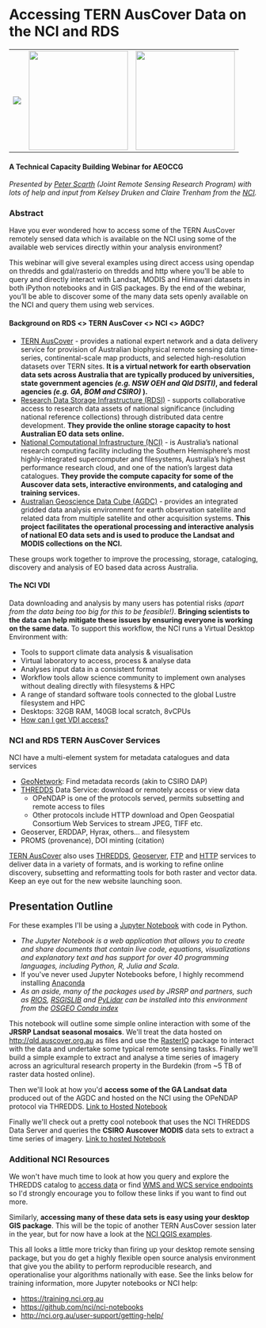 # Accessing TERN AusCover Data on the NCI and RDS <br>

<center><table>
<tr>
<!--td><a href='http://www.tern.org.au'><img src='http://tern.org.au/rs/7/sites/998/custom_files/tpl_images/logo.jpg'></a></td-->
<td><a href='http://www.auscover.org.au'><img src='http://qld.auscover.org.au/logo.png'></a></td>
<td><a href='http://www.nci.org.au'><img src='https://www.wpcentral.com.au/wp-content/uploads/2013/08/nci-logo1.png' width="200"></a></td>
<td><img src='http://nci.org.au/wp-content/uploads/2015/05/Official-RDS-Logo-RGB.png' width="200"></td></tr>
</table></center>

#### A Technical Capacity Building Webinar for AEOCCG

_Presented by [Peter Scarth](mailto:p.scarth@uq.edu.au?subject=AEOCCG%20webinar%20information) (Joint Remote Sensing Research Program) with lots of help and input from Kelsey Druken and Claire Trenham from the [NCI](http://nci.org.au/about-nci/contact/nci-staff-2/)._

### Abstract

Have you ever wondered how to access some of the TERN AusCover remotely sensed data which is available on the NCI using some of the available web services directly within your analysis environment?

This webinar will give several examples using direct access using opendap on thredds and gdal/rasterio on thredds and http where you'll be able to query and directly interact with Landsat, MODIS and Himawari datasets in both  iPython notebooks and in GIS packages. By the end of the webinar, you’ll be able to discover some of the many data sets openly available  on the NCI and query them using web services.

#### Background on RDS <> TERN AusCover <> NCI <> AGDC?
 - [TERN AusCover](http://auscover.org.au) - provides a national expert network and a data delivery service for provision of Australian biophysical remote sensing data time-series, continental-scale map products, and selected high-resolution datasets over TERN sites. **It is a virtual network for earth observation data sets across Australia that are typically produced by universities, state government agencies _(e.g. NSW OEH and Qld DSITI)_, and federal  agencies _(e.g. GA, BOM and CSIRO)_ ).**
 - [Research Data Storage Infrastructure (RDSI)](https://www.rds.edu.au) - supports collaborative access to research data assets of national significance (including national reference collections) through distributed data centre development. **They provide the online storage capacity to host Australian EO data sets online.**
 - [National Computational Infrastructure (NCI)](http://nci.org.au/) -  is Australia’s national research computing facility including the Southern Hemisphere’s most highly-integrated supercomputer and filesystems, Australia’s highest performance research cloud, and one of the nation’s largest data catalogues. **They provide the compute capacity for some of the Auscover data sets, interactive environments, and cataloging and training services.** 
 - [Australian Geoscience Data Cube (AGDC)](http://www.datacube.org.au/) - provides an integrated gridded data analysis environment for earth observation satellite and related data from multiple satellite and other acquisition systems. **This project facilitates the operational processing and interactive  analysis of national EO data sets and is used to produce the Landsat and MODIS collections on the NCI.**

These groups work together to improve the processing, storage, cataloging, discovery and analysis of EO based data across Australia.

#### The NCI VDI
Data downloading and analysis by many users has potential risks _(apart from the data being too big for this to be feasible!)_. **Bringing scientists to the data can help mitigate these issues by ensuring everyone is working on the same data.** To support this workflow, the NCI runs a Virtual Desktop Environment with:
 - Tools to support climate data analysis & visualisation
 - Virtual laboratory to access, process & analyse data
 - Analyses input data in a consistent format 
 - Workflow tools allow science community to                                        implement own analyses without dealing directly with filesystems & HPC
 - A range of standard software tools connected to the global Lustre filesystem and HPC
 -  Desktops: 32GB RAM, 140GB local scratch, 8vCPUs
 - [How can I get VDI access?](http://nci.org.au/access/getting-access-to-the-national-facility/allocation-schemes/ )

### NCI and RDS TERN AusCover Services

NCI have a multi-element system for metadata catalogues and data services
 - [GeoNetwork](http://geonetwork.nci.org.au): Find metadata records (akin to CSIRO DAP)
 - [THREDDS](http://dap.nci.org.au) Data Service: download or remotely access or view data
   - OPeNDAP is one of the protocols served, permits subsetting and remote access to files
   - Other protocols include HTTP download and Open Geospatial Consortium Web Services to stream JPEG, TIFF etc.
 - Geoserver, ERDDAP, Hyrax, others… and filesystem
 - PROMS (provenance), DOI minting (citation)

[TERN AusCover](http://qld.auscover.org.au/public/html/index.html) also uses [THREDDS](http://qld.auscover.org.au/thredds/catalog.html),  [Geoserver](http://qld.auscover.org.au/geoserver/web/), [FTP](ftp://qld.auscover.org.au/) and [HTTP](http://qld.auscover.org.au/public/data/) services to deliver data in a variety of formats, and is working to refine online discovery,  subsetting and reformatting tools for both raster and vector data. Keep an eye out for the new website launching soon.


## Presentation Outline

For these examples I'll be using a [Jupyter Notebook](http://jupyter.org/) with code in Python.
 - _The Jupyter Notebook is a web application that allows you to create and share documents that contain live code, equations, visualizations and explanatory text and has support for over 40 programming languages, including Python, R, Julia and Scala_. 
 - If you've never used Jupyter Notebooks before, I highly recommend installing [Anaconda](https://www.continuum.io/downloads)
 - _As an aside, many of the packages used by JRSRP and partners, such as [RIOS](http://rioshome.org/), [RSGISLIB](http://www.rsgislib.org/) and [PyLidar](http://pylidar.org/) can be installed into this environment from the [OSGEO Conda index](https://conda.anaconda.org/osgeo)_

This notebook will outline some simple online interaction with some of the **JRSRP Landsat seasonal mosaics**. We'll treat the data hosted on http://qld.auscover.org.au as files and use the [RasterIO](https://www.mapbox.com/blog/rasterio-announce/) package to interact with the data and undertake some typical remote sensing tasks. Finally we'll build a simple example to extract and analyse a time series of imagery across an agricultural research property in the Burdekin (from ~5 TB of raster data hosted online).

Then we'll look at how you'd **access some of the GA Landsat data** produced out of the AGDC and hosted on the NCI using the OPeNDAP protocol via THREDDS. [Link to Hosted Notebook](https://github.com/nci/nci-notebooks/blob/master/Python_Examples/Python_GDAL_NetCDF.ipynb)

Finally we'll check out a pretty cool notebook that uses the NCI THREDDS Data Server and queries the **CSIRO Auscover MODIS** data sets to extract a time series of imagery. [Link to hosted Notebook](https://github.com/nci/nci-notebooks/blob/master/Data_Access/Using_Siphon/Python_Siphon_II.ipynb)


### Additional NCI Resources

We won't have much time to look at how you query and explore the THREDDS catalog to [access data](https://github.com/nci/nci-notebooks/blob/master/Data_Access/Using_Thredds/THREDDS_DataAccess.ipynb) or find [WMS and WCS service endpoints](https://github.com/nci/nci-notebooks/blob/master/Data_Access/Using_Thredds/THREDDS_WMS_WCS.ipynb) so I'd strongly encourage you to follow these links if you want to find out more.

Similarly, **accessing many of these data sets is easy using your desktop GIS package**. This will be the topic of another TERN AusCover session later in the year, but for now have a look at the [NCI QGIS examples](https://github.com/nci/nci-notebooks/tree/master/QGIS_Examples).


This all looks a little more tricky than firing up your desktop remote sensing package, but you do get a highly flexible open source analysis environment that give you the ability to perform reproducible research, and operationalise your algorithms nationally with ease.
See the links below for training information, more Jupyter notebooks or NCI help:
 - https://training.nci.org.au 
 - https://github.com/nci/nci-notebooks
 - http://nci.org.au/user-support/getting-help/
